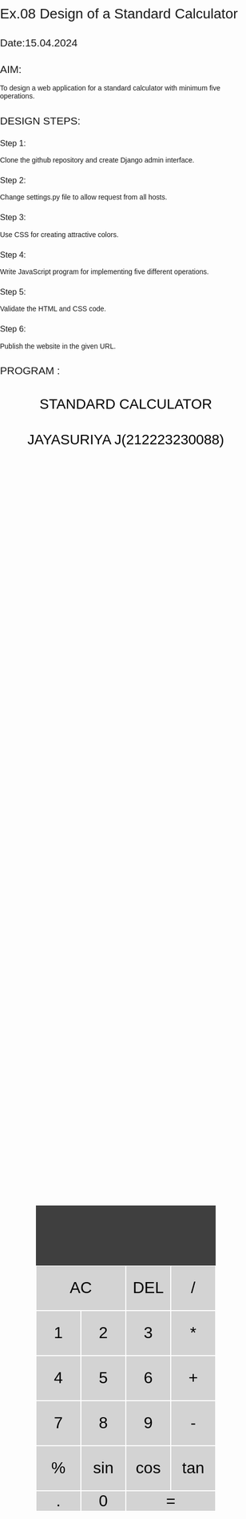 # Ex.08 Design of a Standard Calculator
## Date:15.04.2024

## AIM:
To design a web application for a standard calculator with minimum five operations.

## DESIGN STEPS:

### Step 1:
Clone the github repository and create Django admin interface.

### Step 2:
Change settings.py file to allow request from all hosts.

### Step 3:
Use CSS for creating attractive colors.

### Step 4:
Write JavaScript program for implementing five different operations.

### Step 5:
Validate the HTML and CSS code.

### Step 6:
Publish the website in the given URL.

## PROGRAM :
<html>
<head>
    <title> Standard Calculator </title>
  <meta charset="UTF-8">
  <meta name="viewport" content="width=device-width, initial-scale=1.0">
  <meta http-equiv="X-UA-Compatible" content="ie=edge">
  <title>Calculator</title>
  <link href="styles.css" rel="stylesheet">
  <script src="script.js" defer></script>
</head>
<body>
   <h1 style="text-align: center;color:black;"> STANDARD CALCULATOR </h1>
   <h1 style="text-align: center;color:black;"> JAYASURIYA J(212223230088) </h1>
  <div class="calculator-grid">
    <div class="output">
        <div data-previous-operand class="previous-operand"></div>
        <div data-current-operand class="current-operand"></div>
      </div>
    <button data-all-clear class="span-two">AC</button>
    <button data-delete>DEL</button>
    <button data-operation>/</button>
    <button data-number>1</button>
    <button data-number>2</button>
    <button data-number>3</button>
    <button data-operation>*</button>
    <button data-number>4</button>
    <button data-number>5</button>
    <button data-number>6</button>
    <button data-operation>+</button>
    <button data-number>7</button>
    <button data-number>8</button>
    <button data-number>9</button>
    <button data-operation>-</button>
    <button date-operation>%</button>
    <button date-operation>sin</button>
    <button data-operation>cos</button>
    <button data-operation>tan</button>
    <button data-operation>.</button>
    <button data-operation>0</button>
    <button data-equals class="span-two">=</button>
  </div>
</body>
</html>

<script>
    class Calculator {
  constructor(previousOperandTextElement, currentOperandTextElement) {
    this.previousOperandTextElement = previousOperandTextElement
    this.currentOperandTextElement = currentOperandTextElement
    this.clear()
  }

  clear() {
    this.currentOperand = ''
    this.previousOperand = ''
    this.operation = undefined
  }

  delete() {
    this.currentOperand = this.currentOperand.toString().slice(0, -1)
  }

  appendNumber(number) {
    if (number === '.' && this.currentOperand.includes('.')) return
    this.currentOperand = this.currentOperand.toString() + number.toString()
  }

  chooseOperation(operation) {
    if (this.currentOperand === '') return
    if (this.previousOperand !== '') {
      this.compute()
    }
    this.operation = operation
    this.previousOperand = this.currentOperand
    this.currentOperand = ''
  }

  compute() {
    let computation
    const prev = parseFloat(this.previousOperand)
    const current = parseFloat(this.currentOperand)
    if (isNaN(prev) || isNaN(current)) return
    switch (this.operation) {
      case '+':
        computation = prev + current
        break
      case '-':
        computation = prev - current
        break
      case '*':
        computation = prev * current
        break
      case '/':
        computation = prev / current
        break
      default:
        return
    }
    this.currentOperand = computation
    this.operation = undefined
    this.previousOperand = ''
  }

  getDisplayNumber(number) {
    const stringNumber = number.toString()
    const integerDigits = parseFloat(stringNumber.split('.')[0])
    const decimalDigits = stringNumber.split('.')[1]
    let integerDisplay
    if (isNaN(integerDigits)) {
      integerDisplay = ''
    } else {
      integerDisplay = integerDigits.toLocaleString('en', { maximumFractionDigits: 0 })
    }
    if (decimalDigits != null) {
      return `${integerDisplay}.${decimalDigits}`
    } else {
      return integerDisplay
    }
  }

  updateDisplay() {
    this.currentOperandTextElement.innerText =
      this.getDisplayNumber(this.currentOperand)
    if (this.operation != null) {
      this.previousOperandTextElement.innerText =
        `${this.getDisplayNumber(this.previousOperand)} ${this.operation}`
    } else {
      this.previousOperandTextElement.innerText = ''
    }
  }
}


const numberButtons = document.querySelectorAll('[data-number]')
const operationButtons = document.querySelectorAll('[data-operation]')
const equalsButton = document.querySelector('[data-equals]')
const deleteButton = document.querySelector('[data-delete]')
const allClearButton = document.querySelector('[data-all-clear]')
const previousOperandTextElement = document.querySelector('[data-previous-operand]')
const currentOperandTextElement = document.querySelector('[data-current-operand]')

const calculator = new Calculator(previousOperandTextElement, currentOperandTextElement)

numberButtons.forEach(button => {
  button.addEventListener('click', () => {
    calculator.appendNumber(button.innerText)
    calculator.updateDisplay()
  })
})

operationButtons.forEach(button => {
  button.addEventListener('click', () => {
    calculator.chooseOperation(button.innerText)
    calculator.updateDisplay()
  })
})

equalsButton.addEventListener('click', button => {
  calculator.compute()
  calculator.updateDisplay()
})

allClearButton.addEventListener('click', button => {
  calculator.clear()
  calculator.updateDisplay()
})

deleteButton.addEventListener('click', button => {
  calculator.delete()
  calculator.updateDisplay()
})

</script>


<style>
*, *::before, *::after {
  box-sizing: border-box;
  font-family: Gotham Rounded, sans-serif;
  font-weight: normal;
}

body {
  padding: 0;
  margin: 0;
  background:(to right,lightsteelblue,pink);
}

.calculator-grid {
  display: grid;
  justify-content: center;
  align-content: center;
  min-height: 90vh;
  grid-template-columns: repeat(4, 90px);
  grid-template-rows: minmax(120px, auto) repeat(5, 90px);
}

.calculator-grid > button {
  cursor: pointer;
  font-size: 2rem;
  border: 1px solid white;
  outline: none;
  background-color: lightgrey;
}

.calculator-grid > button:hover {
  background-color:lightyellow;
}

.span-two {
  grid-column: span 2;
}

.output {
  grid-column: 1 / -1;
  background-color: rgba(0, 0, 0, .75);
  display: flex;
  align-items: flex-end;
  justify-content: space-around;
  flex-direction: column;
  padding: 10px;
  word-wrap: break-word;
  word-break: b
  reak-all;
}

.output .previous-operand {
  color:pink;
  font-size: 1.5rem;
}

.output .current-operand {
  color: white;
  font-size: 2.5rem;
}
</style>
## OUTPUT:
![image](https://github.com/230131249/Calc/assets/150232701/7f253db7-3566-4697-aeb8-5a4d845a9fa2)
![image](https://github.com/230131249/Calc/assets/150232701/3924c041-8aae-42b7-96ab-e148119290a7)

## RESULT:
The program for designing a standard calculator using HTML and CSS is executed successfully.
